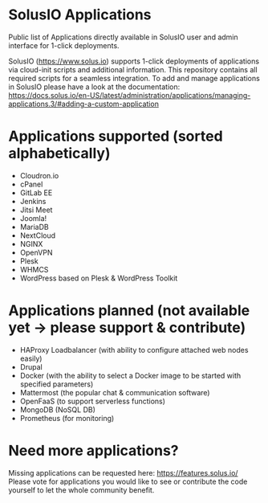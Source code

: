 # SolusIO Applications
Public list of Applications directly available in SolusIO user and admin interface for 1-click deployments.

SolusIO (https://www.solus.io) supports 1-click deployments of applications via cloud-init scripts and additional information. This repository contains all  required scripts for a seamless integration. To add and manage applications in SolusIO please have a look at the documentation: https://docs.solus.io/en-US/latest/administration/applications/managing-applications.3/#adding-a-custom-application

# Applications supported (sorted alphabetically)
* Cloudron.io
* cPanel
* GitLab EE
* Jenkins
* Jitsi Meet
* Joomla!
* MariaDB
* NextCloud
* NGINX
* OpenVPN
* Plesk
* WHMCS
* WordPress based on Plesk & WordPress Toolkit

# Applications planned (not available yet -> please support & contribute)
* HAProxy Loadbalancer (with ability to configure attached web nodes easily)
* Drupal
* Docker (with the ability to select a Docker image to be started with specified parameters)
* Mattermost (the popular chat & communication software)
* OpenFaaS (to support serverless functions)
* MongoDB (NoSQL DB)
* Prometheus (for monitoring)

# Need more applications? 
Missing applications can be requested here: https://features.solus.io/
Please vote for applications you would like to see or contribute the code yourself to let the whole community benefit.
